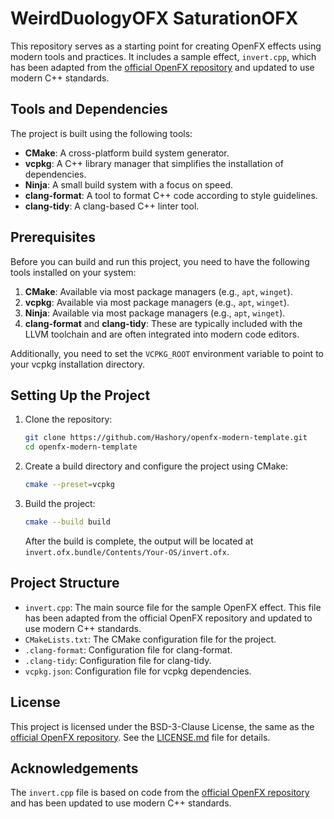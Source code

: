 # WeirdDuologyOFX SaturationOFX

This repository serves as a starting point for creating OpenFX effects using modern tools and practices. It includes a sample effect, `invert.cpp`, which has been adapted from the [official OpenFX repository](https://github.com/AcademySoftwareFoundation/openfx) and updated to use modern C++ standards.

## Tools and Dependencies

The project is built using the following tools:

- **CMake**: A cross-platform build system generator.
- **vcpkg**: A C++ library manager that simplifies the installation of dependencies.
- **Ninja**: A small build system with a focus on speed.
- **clang-format**: A tool to format C++ code according to style guidelines.
- **clang-tidy**: A clang-based C++ linter tool.

## Prerequisites

Before you can build and run this project, you need to have the following tools installed on your system:

1. **CMake**: Available via most package managers (e.g., `apt`, `winget`).
2. **vcpkg**: Available via most package managers (e.g., `apt`, `winget`).
3. **Ninja**: Available via most package managers (e.g., `apt`, `winget`).
4. **clang-format** and **clang-tidy**: These are typically included with the LLVM toolchain and are often integrated into modern code editors.

Additionally, you need to set the `VCPKG_ROOT` environment variable to point to your vcpkg installation directory.

## Setting Up the Project

1. Clone the repository:
    ```sh
    git clone https://github.com/Hashory/openfx-modern-template.git
    cd openfx-modern-template
    ```

2. Create a build directory and configure the project using CMake:
    ```sh
    cmake --preset=vcpkg
    ```

3. Build the project:
    ```sh
    cmake --build build
    ```

    After the build is complete, the output will be located at `invert.ofx.bundle/Contents/Your-OS/invert.ofx`.

## Project Structure

- `invert.cpp`: The main source file for the sample OpenFX effect. This file has been adapted from the official OpenFX repository and updated to use modern C++ standards.
- `CMakeLists.txt`: The CMake configuration file for the project.
- `.clang-format`: Configuration file for clang-format.
- `.clang-tidy`: Configuration file for clang-tidy.
- `vcpkg.json`: Configuration file for vcpkg dependencies.

## License

This project is licensed under the BSD-3-Clause License, the same as the [official OpenFX repository](https://github.com/AcademySoftwareFoundation/openfx). See the [LICENSE.md](LICENSE.md) file for details.

## Acknowledgements

The `invert.cpp` file is based on code from the [official OpenFX repository](https://github.com/AcademySoftwareFoundation/openfx) and has been updated to use modern C++ standards.
